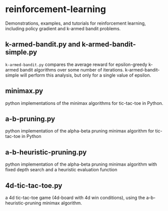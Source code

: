 # reinforcement-learning
Demonstrations, examples, and tutorials for reinforcement learning, including policy gradient and k-armed bandit problems.

## k-armed-bandit.py and k-armed-bandit-simple.py

`k-armed-bandit.py` compares the average reward for epsilon-greedy k-armed bandit algorithms over some number of iterations. k-armed-bandit-simple will perform this analysis, but only for a single value of epsilon.

## minimax.py

python implementations of the minimax algorithms for tic-tac-toe in Python. 

## a-b-pruning.py

python implementation of the alpha-beta pruning minimax algorithm for tic-tac-toe in Python

## a-b-heuristic-pruning.py

python implementation of the alpha-beta pruning minimax algorithm with fixed depth search and a heuristic evaluation function

## 4d-tic-tac-toe.py

a 4d tic-tac-toe game (4d-board with 4d win conditions), using the a-b-heuristic-pruning minimax algorithm.


